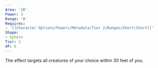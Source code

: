 ```yaml
---
Area: '30'
Power: 3
Range: '0'
Requires:
- '[[Character Options/Powers/Metadata/Tier 2/Ranges/Short|Short]]'
Shape:
- Sphere
Tier: 2
XP: 6
---
```


The effect targets all creatures of your choice within 30 feet of you.